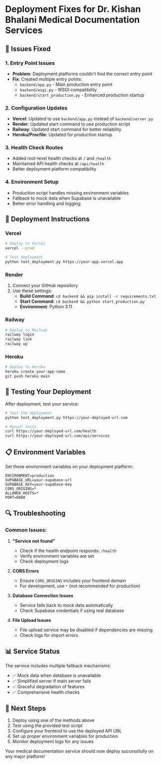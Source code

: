 # Deployment Fixes for Dr. Kishan Bhalani Medical Documentation Services

## 🔧 Issues Fixed

### 1. **Entry Point Issues**
- **Problem**: Deployment platforms couldn't find the correct entry point
- **Fix**: Created multiple entry points:
  - `backend/app.py` - Main production entry point
  - `backend/wsgi.py` - WSGI compatibility
  - `backend/start_production.py` - Enhanced production startup

### 2. **Configuration Updates**
- **Vercel**: Updated to use `backend/app.py` instead of `backend/server.py`
- **Render**: Updated start command to use production script
- **Railway**: Updated start command for better reliability
- **Heroku/Procfile**: Updated for production startup

### 3. **Health Check Routes**
- Added root-level health checks at `/` and `/health`
- Maintained API health checks at `/api/health`
- Better deployment platform compatibility

### 4. **Environment Setup**
- Production script handles missing environment variables
- Fallback to mock data when Supabase is unavailable
- Better error handling and logging

## 🚀 Deployment Instructions

### **Vercel**
```bash
# Deploy to Vercel
vercel --prod

# Test deployment
python test_deployment.py https://your-app.vercel.app
```

### **Render**
1. Connect your GitHub repository
2. Use these settings:
   - **Build Command**: `cd backend && pip install -r requirements.txt`
   - **Start Command**: `cd backend && python start_production.py`
   - **Environment**: Python 3.11

### **Railway**
```bash
# Deploy to Railway
railway login
railway link
railway up
```

### **Heroku**
```bash
# Deploy to Heroku
heroku create your-app-name
git push heroku main
```

## 🧪 Testing Your Deployment

After deployment, test your service:

```bash
# Test the deployment
python test_deployment.py https://your-deployed-url.com

# Manual tests
curl https://your-deployed-url.com/health
curl https://your-deployed-url.com/api/services
```

## 📋 Environment Variables

Set these environment variables on your deployment platform:

```env
ENVIRONMENT=production
SUPABASE_URL=your-supabase-url
SUPABASE_KEY=your-supabase-key
CORS_ORIGINS=*
ALLOWED_HOSTS=*
PORT=8000
```

## 🔍 Troubleshooting

### Common Issues:

1. **"Service not found"**
   - Check if the health endpoint responds: `/health`
   - Verify environment variables are set
   - Check deployment logs

2. **CORS Errors**
   - Ensure `CORS_ORIGINS` includes your frontend domain
   - For development, use `*` (not recommended for production)

3. **Database Connection Issues**
   - Service falls back to mock data automatically
   - Check Supabase credentials if using real database

4. **File Upload Issues**
   - File upload service may be disabled if dependencies are missing
   - Check logs for import errors

## 📊 Service Status

The service includes multiple fallback mechanisms:
- ✅ Mock data when database is unavailable
- ✅ Simplified server if main server fails
- ✅ Graceful degradation of features
- ✅ Comprehensive health checks

## 🎯 Next Steps

1. Deploy using one of the methods above
2. Test using the provided test script
3. Configure your frontend to use the deployed API URL
4. Set up proper environment variables for production
5. Monitor deployment logs for any issues

Your medical documentation service should now deploy successfully on any major platform!